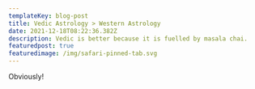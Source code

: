 ```yaml
---
templateKey: blog-post
title: Vedic Astrology > Western Astrology
date: 2021-12-18T08:22:36.382Z
description: Vedic is better because it is fuelled by masala chai.
featuredpost: true
featuredimage: /img/safari-pinned-tab.svg
---
```

Obviously!